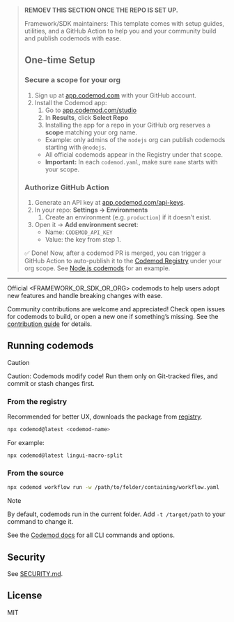 > **REMOEV THIS SECTION ONCE THE REPO IS SET UP.**
> 
> Framework/SDK maintainers: This template comes with setup guides, utilities, and a GitHub Action to help you and your community build and publish codemods with ease.
> ## One-time Setup
>
> ### Secure a scope for your org
> 1. Sign up at [app.codemod.com](https://app.codemod.com) with your GitHub account.  
> 2. Install the Codemod app:
>    1. Go to [app.codemod.com/studio](https://app.codemod.com/studio)  
>    2. In **Results**, click **Select Repo**  
>    3. Installing the app for a repo in your GitHub org reserves a **scope** matching your org name.  
>     - Example: only admins of the `nodejs` org can publish codemods starting with `@nodejs`.  
>     - All official codemods appear in the Registry under that scope.  
>     - **Important:** In each `codemod.yaml`, make sure `name` starts with your scope.
>
> ### Authorize GitHub Action
> 1. Generate an API key at [app.codemod.com/api-keys](https://app.codemod.com/api-keys).  
> 2. In your repo: **Settings → Environments**  
>    1. Create an environment (e.g. `production`) if it doesn’t exist.  
> 3. Open it → **Add environment secret**:  
>    - Name: `CODEMOD_API_KEY`  
>    - Value: the key from step 1.  
>
> ✅ Done! Now, after a codemod PR is merged, you can trigger a GitHub Action to auto-publish it to the [Codemod Registry](https://app.codemod.com/registry) under your org scope. See [Node.js codemods](https://codemod.link/nodejs-official) for an example.
---

Official <FRAMEWORK_OR_SDK_OR_ORG> codemods to help users adopt new features and handle breaking changes with ease.

Community contributions are welcome and appreciated! Check open issues for codemods to build, or open a new one if something’s missing. See the [contribution guide](./CONTRIBUTING.md) for details.


## Running codemods
> [!CAUTION]
> Caution: Codemods modify code! Run them only on Git-tracked files, and commit or stash changes first.
### From the registry 
Recommended for better UX, downloads the package from [registry](https://app.codemod.com/registry).

```bash
npx codemod@latest <codemod-name>
```
For example: 
```
npx codemod@latest lingui-macro-split
```
### From the source 
```bash
npx codemod workflow run -w /path/to/folder/containing/workflow.yaml
```

> [!NOTE]
> By default, codemods run in the current folder. Add `-t /target/path` to your command to change it.


See the [Codemod docs](https://go.codemod.com/cli-docs) for all CLI commands and options.


## Security

See [SECURITY.md](./SECURITY.md).


## License

MIT

